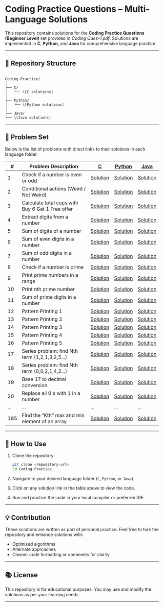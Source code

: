 # Coding Practice Questions – Multi-Language Solutions

This repository contains solutions for the **Coding Practice Questions (Beginner Level)** set provided in *Coding Ques-1.pdf*. Solutions are implemented in **C**, **Python**, and **Java** for comprehensive language practice.

---

## 📂 Repository Structure

```

Coding-Practice/
│
├── C/
│   └── \[C solutions]
│
├── Python/
│   └── \[Python solutions]
│
└── Java/
└── \[Java solutions]

```

---

## 📝 Problem Set

Below is the list of problems with direct links to their solutions in each language folder.

| #   | Problem Description                              | [C](./C)                                | [Python](./Python)                            | [Java](./Java)                                |
| --- | ------------------------------------------------ | --------------------------------------- | --------------------------------------------- | --------------------------------------------- |
| 1   | Check if a number is even or odd                 | [Solution](./C/001_even_odd.c)          | [Solution](./Python/001_even_odd.py)          | [Solution](./Java/001_even_odd.java)          |
| 2   | Conditional actions (Weird / Not Weird)          | [Solution](./C/002_weird_notweird.c)    | [Solution](./Python/002_weird_notweird.py)    | [Solution](./Java/002_weird_notweird.java)    |
| 3   | Calculate total cups with Buy 6 Get 1 Free offer | [Solution](./C/003_free_cups.c)         | [Solution](./Python/003_free_cups.py)         | [Solution](./Java/003_free_cups.java)         |
| 4   | Extract digits from a number                     | [Solution](./C/004_extract_digits.c)    | [Solution](./Python/004_extract_digits.py)    | [Solution](./Java/004_extract_digits.java)    |
| 5   | Sum of digits of a number                        | [Solution](./C/005_sum_digits.c)        | [Solution](./Python/005_sum_digits.py)        | [Solution](./Java/005_sum_digits.java)        |
| 6   | Sum of even digits in a number                   | [Solution](./C/006_sum_even_digits.c)   | [Solution](./Python/006_sum_even_digits.py)   | [Solution](./Java/006_sum_even_digits.java)   |
| 7   | Sum of odd digits in a number                    | [Solution](./C/007_sum_odd_digits.c)    | [Solution](./Python/007_sum_odd_digits.py)    | [Solution](./Java/007_sum_odd_digits.java)    |
| 8   | Check if a number is prime                       | [Solution](./C/008_prime_check.c)       | [Solution](./Python/008_prime_check.py)       | [Solution](./Java/008_prime_check.java)       |
| 9   | Print prime numbers in a range                   | [Solution](./C/009_primes_in_range.c)   | [Solution](./Python/009_primes_in_range.py)   | [Solution](./Java/009_primes_in_range.java)   |
| 10  | Print nth prime number                           | [Solution](./C/010_nth_prime.c)         | [Solution](./Python/010_nth_prime.py)         | [Solution](./Java/010_nth_prime.java)         |
| 11  | Sum of prime digits in a number                  | [Solution](./C/011_sum_prime_digits.c)  | [Solution](./Python/011_sum_prime_digits.py)  | [Solution](./Java/011_sum_prime_digits.java)  |
| 12  | Pattern Printing 1                               | [Solution](./C/012_pattern1.c)          | [Solution](./Python/012_pattern1.py)          | [Solution](./Java/012_pattern1.java)          |
| 13  | Pattern Printing 2                               | [Solution](./C/013_pattern2.c)          | [Solution](./Python/013_pattern2.py)          | [Solution](./Java/013_pattern2.java)          |
| 14  | Pattern Printing 3                               | [Solution](./C/014_pattern3.c)          | [Solution](./Python/014_pattern3.py)          | [Solution](./Java/014_pattern3.java)          |
| 15  | Pattern Printing 4                               | [Solution](./C/015_pattern4.c)          | [Solution](./Python/015_pattern4.py)          | [Solution](./Java/015_pattern4.java)          |
| 16  | Pattern Printing 5                               | [Solution](./C/016_pattern5.c)          | [Solution](./Python/016_pattern5.py)          | [Solution](./Java/016_pattern5.java)          |
| 17  | Series problem: find Nth term (1,2,1,3,2,5...)   | [Solution](./C/017_series1.c)           | [Solution](./Python/017_series1.py)           | [Solution](./Java/017_series1.java)           |
| 18  | Series problem: find Nth term (0,0,2,1,4,2...)   | [Solution](./C/018_series2.c)           | [Solution](./Python/018_series2.py)           | [Solution](./Java/018_series2.java)           |
| 19  | Base 17 to decimal conversion                    | [Solution](./C/019_base17_to_decimal.c) | [Solution](./Python/019_base17_to_decimal.py) | [Solution](./Java/019_base17_to_decimal.java) |
| 20  | Replace all 0's with 1 in a number               | [Solution](./C/020_replace0with1.c)     | [Solution](./Python/020_replace0with1.py)     | [Solution](./Java/020_replace0with1.java)     |
| ... | ...                                              | ...                                     | ...                                           | ...                                           |
| 185 | Find the “Kth” max and min element of an array   | [Solution](./C/185_kth_max_min.c)       | [Solution](./Python/185_kth_max_min.py)       | [Solution](./Java/185_kth_max_min.java)       |

---

## 🚀 How to Use

1. Clone the repository:
    ```bash
    git clone <repository-url>
    cd Coding-Practice
    ```

2. Navigate to your desired language folder (`C`, `Python`, or `Java`).

3. Click on any solution link in the table above to view the code.

4. Run and practice the code in your local compiler or preferred IDE.

---

## 💡 Contribution

These solutions are written as part of personal practice. Feel free to fork the repository and enhance solutions with:

- Optimised algorithms
- Alternate approaches
- Cleaner code formatting or comments for clarity

---

## 📚 License

This repository is for educational purposes. You may use and modify the solutions as per your learning needs.

---
